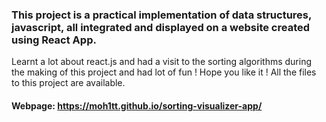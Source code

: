 ### This project is a practical implementation of data structures, javascript, all integrated and displayed on a website created using React App.
Learnt a lot about react.js and had a visit to the sorting algorithms during the making of this project and had lot of fun ! Hope you like it !
All the files to this project are available.
#### Webpage: https://moh1tt.github.io/sorting-visualizer-app/
